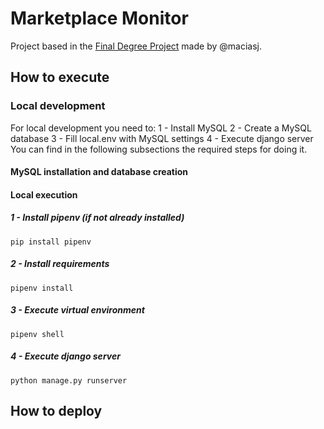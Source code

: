 # Marketplace Monitor
Project based in the [Final Degree Project](https://upcommons.upc.edu/bitstream/handle/2117/412036/188375.pdf?sequence=2&isAllowed=y) made by @maciasj. 

## How to execute
### Local development
For local development you need to:
1 - Install MySQL
2 - Create a MySQL database
3 - Fill local.env with MySQL settings
4 - Execute django server
You can find in the following subsections the required steps for doing it.
#### MySQL installation and database creation
#### Local execution
##### 1 - Install pipenv (if not already installed)
```pip install pipenv```

##### 2 - Install requirements
```pipenv install```

##### 3 - Execute virtual environment
```pipenv shell```

##### 4 - Execute django server
```python manage.py runserver```

## How to deploy
